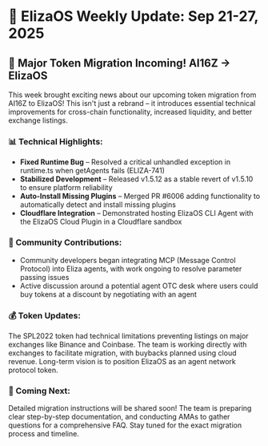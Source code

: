 # 🚀 ElizaOS Weekly Update: Sep 21-27, 2025

## 🌟 Major Token Migration Incoming! AI16Z → ElizaOS

This week brought exciting news about our upcoming token migration from AI16Z to ElizaOS! This isn't just a rebrand – it introduces essential technical improvements for cross-chain functionality, increased liquidity, and better exchange listings.

### 📊 Technical Highlights:
* **Fixed Runtime Bug** – Resolved a critical unhandled exception in runtime.ts when getAgents fails (ELIZA-741)
* **Stabilized Development** – Released v1.5.12 as a stable revert of v1.5.10 to ensure platform reliability
* **Auto-Install Missing Plugins** – Merged PR #6006 adding functionality to automatically detect and install missing plugins
* **Cloudflare Integration** – Demonstrated hosting ElizaOS CLI Agent with the ElizaOS Cloud Plugin in a Cloudflare sandbox

### 👥 Community Contributions:
* Community developers began integrating MCP (Message Control Protocol) into Eliza agents, with work ongoing to resolve parameter passing issues
* Active discussion around a potential agent OTC desk where users could buy tokens at a discount by negotiating with an agent

### 💰 Token Updates:
The SPL2022 token had technical limitations preventing listings on major exchanges like Binance and Coinbase. The team is working directly with exchanges to facilitate migration, with buybacks planned using cloud revenue. Long-term vision is to position ElizaOS as an agent network protocol token.

### 🔮 Coming Next:
Detailed migration instructions will be shared soon! The team is preparing clear step-by-step documentation, and conducting AMAs to gather questions for a comprehensive FAQ. Stay tuned for the exact migration process and timeline.